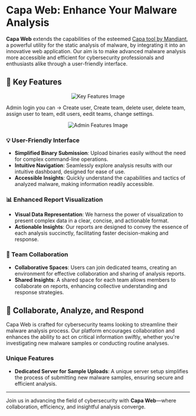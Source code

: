 # Capa Web: Enhance Your Malware Analysis

**Capa Web** extends the capabilities of the esteemed [Capa tool by Mandiant](https://github.com/mandiant/capa), a powerful utility for the static analysis of malware, by integrating it into an innovative web application. Our aim is to make advanced malware analysis more accessible and efficient for cybersecurity professionals and enthusiasts alike through a user-friendly interface.

## 🌟 Key Features

<p align="center">
  <img src="https://github.com/andreisss/Capa-web/assets/10872139/19f63e6d-84ea-4a2d-925a-ee5b2ab794b8" alt="Key Features Image"/>
</p>

Admin login you can -> Create user, Create team, delete user, delete team, assign user to team, edit users, eedit teams, change settings.

<p align="center">
  <img src="https://github.com/andreisss/Capa-web/assets/10872139/cdf9608a-a7c9-4ceb-8a53-a278b16da041" alt="Admin Features Image"/>
</p>

### 💡 User-Friendly Interface

- **Simplified Binary Submission**: Upload binaries easily without the need for complex command-line operations.
- **Intuitive Navigation**: Seamlessly explore analysis results with our intuitive dashboard, designed for ease of use.
- **Accessible Insights**: Quickly understand the capabilities and tactics of analyzed malware, making information readily accessible.

### 📊 Enhanced Report Visualization

- **Visual Data Representation**: We harness the power of visualization to present complex data in a clear, concise, and actionable format.
- **Actionable Insights**: Our reports are designed to convey the essence of each analysis succinctly, facilitating faster decision-making and response.

### 👥 Team Collaboration

- **Collaborative Spaces**: Users can join dedicated teams, creating an environment for effective collaboration and sharing of analysis reports.
- **Shared Insights**: A shared space for each team allows members to collaborate on reports, enhancing collective understanding and response strategies.

## 🚀 Collaborate, Analyze, and Respond

Capa Web is crafted for cybersecurity teams looking to streamline their malware analysis process. Our platform encourages collaboration and enhances the ability to act on critical information swiftly, whether you're investigating new malware samples or conducting routine analyses.

### Unique Features

- **Dedicated Server for Sample Uploads**: A unique server setup simplifies the process of submitting new malware samples, ensuring secure and efficient analysis.

---

Join us in advancing the field of cybersecurity with **Capa Web**—where collaboration, efficiency, and insightful analysis converge.
